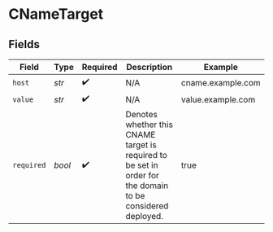 # CNameTarget


## Fields

| Field                                                                                                       | Type                                                                                                        | Required                                                                                                    | Description                                                                                                 | Example                                                                                                     |
| ----------------------------------------------------------------------------------------------------------- | ----------------------------------------------------------------------------------------------------------- | ----------------------------------------------------------------------------------------------------------- | ----------------------------------------------------------------------------------------------------------- | ----------------------------------------------------------------------------------------------------------- |
| `host`                                                                                                      | *str*                                                                                                       | :heavy_check_mark:                                                                                          | N/A                                                                                                         | cname.example.com                                                                                           |
| `value`                                                                                                     | *str*                                                                                                       | :heavy_check_mark:                                                                                          | N/A                                                                                                         | value.example.com                                                                                           |
| `required`                                                                                                  | *bool*                                                                                                      | :heavy_check_mark:                                                                                          | Denotes whether this CNAME target is required to be set in order for the domain to be considered deployed.<br/> | true                                                                                                        |